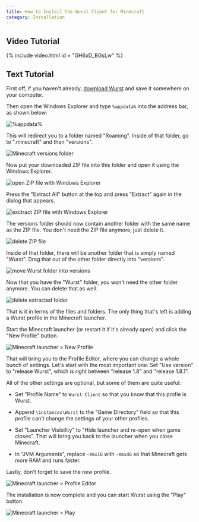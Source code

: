 ```yaml
---
title: How to Install the Wurst Client for Minecraft
category: Installation
---
```

## Video Tutorial
{% include video.html id = "GH6xD_BGsLw" %}

## Text Tutorial
First off, if you haven't already, [download Wurst](/download/) and save it somewhere on your computer.

Then open the Windows Explorer and type `%appdata%` into the address bar, as shown below:

![%appdata%](https://cloud.githubusercontent.com/assets/10100202/13546898/69717bf0-e2bc-11e5-82a2-735a988fe721.png)

This will redirect you to a folder named "Roaming". Inside of that folder, go to ".minecraft" and then "versions".

![Minecraft versions folder](https://cloud.githubusercontent.com/assets/10100202/13546897/69717b1e-e2bc-11e5-983b-af44c46c6191.png)

Now put your downloaded ZIP file into this folder and open it using the Windows Explorer.

![open ZIP file with Windows Explorer](https://cloud.githubusercontent.com/assets/10100202/13546899/697544f6-e2bc-11e5-80b5-60ca27023e18.png)

Press the "Extract All" button at the top and press "Extract" again in the dialog that appears.

![exctract ZIP file with Windows Explorer](https://cloud.githubusercontent.com/assets/10100202/13546900/697a9a50-e2bc-11e5-82ba-99cb2255b697.png)

The versions folder should now contain another folder with the same name as the ZIP file. You don't need the ZIP file anymore, just delete it.

![delete ZIP file](https://cloud.githubusercontent.com/assets/10100202/13546901/69803758-e2bc-11e5-90f5-1499a5e65eab.png)

Inside of that folder, there will be another folder that is simply named "Wurst". Drag that out of the other folder directly into "versions".

![move Wurst folder into versions](https://cloud.githubusercontent.com/assets/10100202/13546902/69844ab4-e2bc-11e5-9058-e20b85831718.png)

Now that you have the "Wurst" folder, you won't need the other folder anymore. You can delete that as well.

![delete extracted folder](https://cloud.githubusercontent.com/assets/10100202/13546903/698a86b8-e2bc-11e5-9c00-dc8f8d0d0b8b.png)

That is it in terms of the files and folders. The only thing that's left is adding a Wurst profile in the Minecraft launcher.

Start the Minecraft launcher (or restart it if it's already open) and click the "New Profile" button.

![Minecraft launcher > New Profile](https://cloud.githubusercontent.com/assets/10100202/13546904/698f4496-e2bc-11e5-909c-9c65e916caec.png)

That will bring you to the Profile Editor, where you can change a whole bunch of settings. Let's start with the most important one: Set "Use version" to "release Wurst", which is right between "release 1.8" and "release 1.8.1".

All of the other settings are optional, but some of them are quite useful:

- Set "Profile Name" to `Wurst Client` so that you know that this profie is Wurst.

- Append `\instances\Wurst` to the "Game Directory" field so that this profile can't change the settings of your other profiles.

- Set "Launcher Visibility" to "Hide launcher and re-open when game closes". That will bring you back to the launcher when you close Minecraft.

- In "JVM Arguments", replace `-Xmx1G` with `-Xmx4G` so that Minecraft gets more RAM and runs faster.

Lastly, don't forget to save the new profile.

![Minecraft launcher > Profile Editor](https://cloud.githubusercontent.com/assets/10100202/13546905/69933e7a-e2bc-11e5-8002-e063c9866063.png)

The installation is now complete and you can start Wurst using the "Play" button.

![Minecraft launcher > Play](https://cloud.githubusercontent.com/assets/10100202/13546906/6998cf7a-e2bc-11e5-95f0-9e777c97c53b.png)
